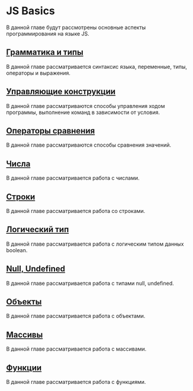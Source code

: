 # JS Basics

В данной главе будут рассмотрены основные аспекты программирования на языке JS.

## [Грамматика и типы](grammar-and-types/)

В данной главе рассматривается синтаксис языка, переменные, типы, операторы и выражения.

## [Управляющие конструкции](conditional-logic/)

В данной главе рассматриваются способы управления ходом программы, выполнение команд в зависимости от условия.

## [Операторы сравнения](equality/)

В данной главе рассматриваются способы сравнения значений.

## [Числа](numbers/)

В данной главе рассматривается работа с числами.

## [Строки](strings/)

В данной главе рассматривается работа со строками.

## [Логический тип](boolean/)

В данной главе рассматривается работа с логическим типом данных boolean.

## [Null, Undefined](null-undefined.md)

В данной главе рассматривается работа c типами null, undefined.

## [Объекты](objects/)

В данной главе рассматривается работа c объектами.

## [Массивы](arrays/)

В данной главе рассматривается работа c массивами.

## [Функции](https://github.com/skhrolenok/gitbook/tree/6d8bb2723abc6b7aa05618f2170c0e92e1255d29/js-basics/functions.md)

В данной главе рассматривается работа c функциями.


